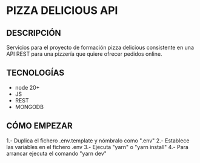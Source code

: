 # PIZZA DELICIOUS API

## DESCRIPCIÓN

Servicios para el proyecto de formación pizza delicious consistente en una API REST para una pizzería que quiere ofrecer pedidos online.

## TECNOLOGÍAS

- node 20+
- JS
- REST
- MONGODB

## CÓMO EMPEZAR

1.- Duplica el fichero .env.template y nómbralo como ".env"
2.- Establece las variables en el fichero .env
3.- Ejecuta "yarn" o "yarn install"
4.- Para arrancar ejecuta el comando "yarn dev"

